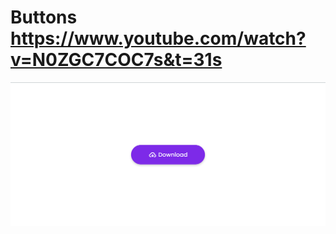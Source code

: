 # Buttons https://www.youtube.com/watch?v=N0ZGC7COC7s&t=31s
<p align="center">
  <img src="preview.png" alt="preview del proyecto" width="600">
</p>